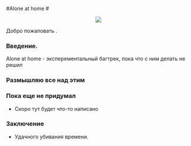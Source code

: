 ﻿#Аlone at home #

<p align="center">
  <img src="http://images.vfl.ru/ii/1520318403/deff4828/20843386.jpg">
</p>


Добро пожаловать .

### Введение. ###

Alone at home - эксперементальный багтрек, пока что с ним делать не решил

### Размышляю все над этим ###

### Пока еще не придумал ###

* Скоро тут будет что-то написано

### Заключение ###

* Удачного убивания времени.

